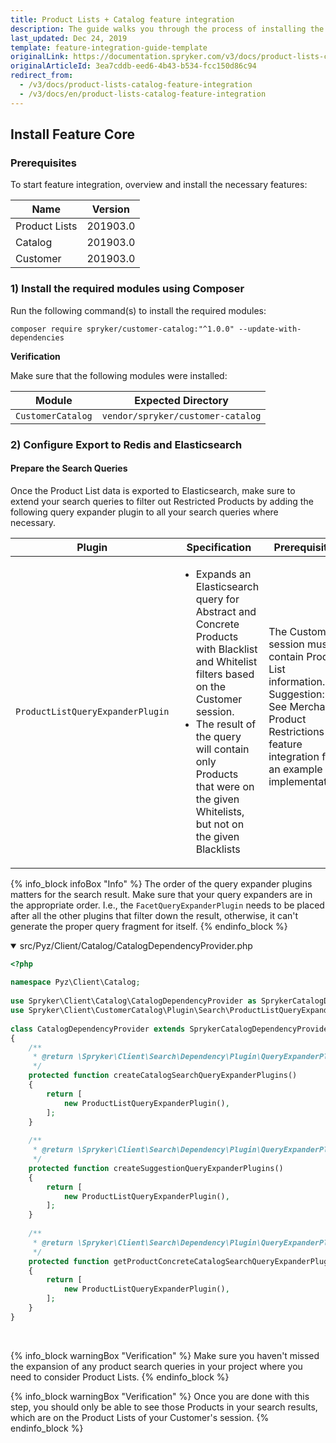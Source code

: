 ```yaml
---
title: Product Lists + Catalog feature integration
description: The guide walks you through the process of installing the Product Lists as a catalog  feature in the project.
last_updated: Dec 24, 2019
template: feature-integration-guide-template
originalLink: https://documentation.spryker.com/v3/docs/product-lists-catalog-feature-integration
originalArticleId: 3ea7cddb-eed6-4b43-b534-fcc150d86c94
redirect_from:
  - /v3/docs/product-lists-catalog-feature-integration
  - /v3/docs/en/product-lists-catalog-feature-integration
---
```


## Install Feature Core
### Prerequisites
To start feature integration, overview and install the necessary features:

| Name | Version  |
| --- | --- |
| Product Lists | 201903.0 |
| Catalog | 201903.0 |
| Customer | 201903.0 |
### 1) Install the required modules using Composer
Run the following command(s) to install the required modules:
```
composer require spryker/customer-catalog:"^1.0.0" --update-with-dependencies
```
<section contenteditable="false" class="warningBox"><div class="content">
    
**Verification**
    
Make sure that the following modules were installed:
    
| Module | Expected Directory |
| --- | --- |
| `CustomerCatalog` | `vendor/spryker/customer-catalog` |

</div></section>

### 2) Configure Export to Redis and Elasticsearch
#### Prepare the Search Queries
Once the Product List data is exported to Elasticsearch, make sure to extend your search queries to filter out Restricted Products by adding the following query expander plugin to all your search queries where necessary.

| Plugin | Specification | Prerequisites | Namespace |
| --- | --- | --- | --- |
| `ProductListQueryExpanderPlugin` | <ul><li>Expands an Elasticsearch query for Abstract and Concrete Products with Blacklist and Whitelist filters based on the Customer session.</li><li>The result of the query will contain only Products that were on the given Whitelists, but not on the given Blacklists | The Customer session must contain Product List information. Suggestion: See Merchant Product Restrictions feature integration for an example implementation. </li><ul>| `Spryker\Client\CustomerCatalog\Plugin\Search` |

{% info_block infoBox "Info" %}
The order of the query expander plugins matters for the search result. Make sure that your query expanders are in the appropriate order. I.e., the `FacetQueryExpanderPlugin` needs to be placed after all the other plugins that filter down the result, otherwise, it can't generate the proper query fragment for itself.
{% endinfo_block %}

<details open>
<summary markdown='span'>src/Pyz/Client/Catalog/CatalogDependencyProvider.php</summary>

```php
<?php
 
namespace Pyz\Client\Catalog;
 
use Spryker\Client\Catalog\CatalogDependencyProvider as SprykerCatalogDependencyProvider;
use Spryker\Client\CustomerCatalog\Plugin\Search\ProductListQueryExpanderPlugin;
 
class CatalogDependencyProvider extends SprykerCatalogDependencyProvider
{
	/**
	 * @return \Spryker\Client\Search\Dependency\Plugin\QueryExpanderPluginInterface[]
	 */
	protected function createCatalogSearchQueryExpanderPlugins()
	{
		return [
			new ProductListQueryExpanderPlugin(),
		];
	}
 
	/**
	 * @return \Spryker\Client\Search\Dependency\Plugin\QueryExpanderPluginInterface[]
	 */
	protected function createSuggestionQueryExpanderPlugins()
	{
		return [
			new ProductListQueryExpanderPlugin(),
		];
	}
 
	/**
	 * @return \Spryker\Client\Search\Dependency\Plugin\QueryExpanderPluginInterface[]
	 */
	protected function getProductConcreteCatalogSearchQueryExpanderPlugins(): array
	{
		return [
			new ProductListQueryExpanderPlugin(),
		];
	}
}
```
<br>
</details>
    
{% info_block warningBox "Verification" %}
Make sure you haven't missed the expansion of any product search queries in your project where you need to consider Product Lists.
{% endinfo_block %}
    
{% info_block warningBox "Verification" %}
Once you are done with this step, you should only be able to see those Products in your search results, which are on the Product Lists of your Customer's session.
{% endinfo_block %}
